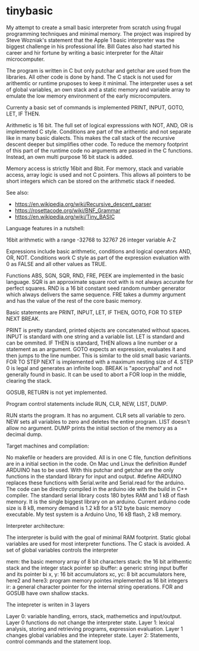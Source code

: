 # tinybasic

My attempt to create a small basic interpreter from scratch using frugal programming techniques and minimal memory. The project was inspired by Steve Wozniak's statement that the Apple 1 basic interpreter was the biggest challenge in his professional life. Bill Gates also had started his career and hir fortune by writing a basic interpreter for the Altair microcomputer. 

The program is written in C but only putchar and getchar are used from the libraries. All other code is done by hand. The C stack is not used for arithemtic or runtime pruposes to keep it minimal. The interpreter uses a set of global variables, an own stack and a static memory and variable array to emulate the low memory environment of the early microcomputers. 

Currenty a basic set of commands is implemented PRINT, INPUT, GOTO, LET, IF THEN.

Arithmetic is 16 bit. The full set of logical expresssions with NOT, AND, OR is implemented C style. Conditions are part of the arithemtic and not separate like in many basic dialects. This makes the call stack of the recursive descent deeper but simplifies other code. To reduce the memory footprint of this part of the runtime code no arguments are passed in the C functions. Instead, an own multi purpose 16 bit stack is added. 

Memory access is strictly 16bit and 8bit. For memory, stack and variable access, array logic is used and not C pointers. This allows all pointers to be short integers which can be stored on the arithmetic stack if needed. 


See also:
- https://en.wikipedia.org/wiki/Recursive_descent_parser
- https://rosettacode.org/wiki/BNF_Grammar
- https://en.wikipedia.org/wiki/Tiny_BASIC

Language features in a nutshell: 

16bit arithmetic with a range -32768 to 32767 
26 integer variable A-Z 

Expressions include basic arithmetic, conditions and logical operators AND, OR, NOT.
Conditions work C style as part of the expression evaluation with 0 as FALSE and all other values as TRUE.

Functions ABS, SGN, SQR, RND, FRE, PEEK are implemented in the basic language. 
SQR is an approximate square root with is not always accurate for perfect squares.
RND is a 16 bit constant seed random number generator which always delivers the same sequence.
FRE takes a dummy argument and has the value of the rest of the core basic memory.

Basic statements are PRINT, INPUT, LET, IF THEN, GOTO, FOR TO STEP NEXT BREAK.

PRINT is pretty standard, printed objects are concatenated without spaces.
INPUT is standard with one string and a variable list.
LET is standard and can be ommited. 
IF THEN is standard, THEN allows a line number or a statement as an argument.
GOTO expects an expression, evaluates it and then jumps to the line number. This is similar to the old small basic variants.
FOR TO STEP NEXT is implemented with a maximum nesting size of 4. STEP 0 is legal and generates an infinite loop.
BREAK is "apocryphal" and not generally found in basic. It can be used to abort a FOR loop in the middle, clearing the stack.

GOSUB, RETURN is not yet implemented.

Program control statements include RUN, CLR, NEW, LIST, DUMP. 

RUN starts the program. It has no argument.
CLR sets all variable to zero.
NEW sets all variables to zero and deletes the entire program.
LIST doesn't allow no argument.
DUMP prints the initial section of the memory as a decimal dump.

Target machines and compilation:

No makefile or headers are provided. All is in one C file, function definitions are in a initial section in the code. On Mac und Linux the definition #undef ARDUINO has to be used. With this putchar and getchar are the only functions in the standard library for input and output. #define ARDUINO replaces these functions with Serial.write and Serial.read for the arduino. The code can be directly compiled in the arduino ide with the build in C++ compiler. The standard serial library costs 180 bytes RAM and 1 kB of flash memory. It is the single biggest library on an arduino. Current arduino code size is 8 kB, memory demand is 1.2 kB for a 512 byte basic memory executable. My test system is a Arduino Uno, 16 kB flash, 2 kB memory.

Interpreter architecture:

The interpreter is build with the goal of minimal RAM footprint. Static global variables are used for most interpreter functions. The C stack is avoided. A set of global variables controls the interpreter

mem: the basic memory array of 8 bit characters
stack: the 16 bit arithemtic stack and the integer stack pointer sp
ibuffer: a generic string input buffer and its pointer bi
x, y: 16 bit accumulators
xc, yc: 8 bit accumulators
here, here2 and here3: program memory pointes implemented as 16 bit integers
ir: a general character pointer for the internal string operations.
FOR and GOSUB have own shallow stacks.

The intepreter is writen in 3 layers

Layer 0: variable handling, errors, stack, mathemetics and input/output. Layer 0 functions do not change the interpreter state.
Layer 1: lexical analysis, storing and retrieving programs, expression evaluation. Layer 1 changes global variables and the intepreter state. 
Layer 2: Statements, control commands and the statement loop.







